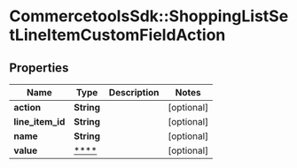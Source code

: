 # CommercetoolsSdk::ShoppingListSetLineItemCustomFieldAction

## Properties
Name | Type | Description | Notes
------------ | ------------- | ------------- | -------------
**action** | **String** |  | [optional] 
**line_item_id** | **String** |  | [optional] 
**name** | **String** |  | [optional] 
**value** | [****](.md) |  | [optional] 

